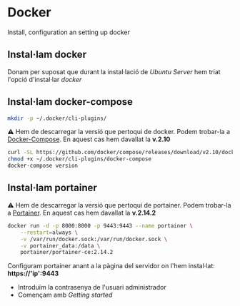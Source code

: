 # Docker
Install, configuration an setting up docker

## Instal·lam docker
Donam per suposat que durant la instal·lació de *Ubuntu Server* hem triat l'opció d'instal·lar *docker*

## Instal·lam docker-compose
````bash
mkdir -p ~/.docker/cli-plugins/
````
:warning: Hem de descarregar la versió que pertoqui de docker. Podem trobar-la a [Docker-Compose](https://github.com/docker/compose/releases). En aquest cas hem davallat la **v.2.10**
```bash
curl -SL https://github.com/docker/compose/releases/download/v2.10/docker-compose-linux-x86_64 -o ~/.docker/cli-plugins/docker-compose
chmod +x ~/.docker/cli-plugins/docker-compose
docker-compose version
````

## Instal·lam portainer
:warning: Hem de descarregar la versió que pertoqui de portainer. Podem trobar-la a [Portainer](https://github.com/portainer/portainer/releases/). En aquest cas hem davallat la **v.2.14.2**
```bash
docker run -d -p 8000:8000 -p 9443:9443 --name portainer \
    --restart=always \
    -v /var/run/docker.sock:/var/run/docker.sock \
    -v portainer_data:/data \
    portainer/portainer-ce:2.14.2
```
Configuram portainer anant a la pàgina del servidor on l'hem instal·lat: **https://'ip':9443**
- Introduïm la contrasenya de l'usuari administrador
- Començam amb *Getting started*

